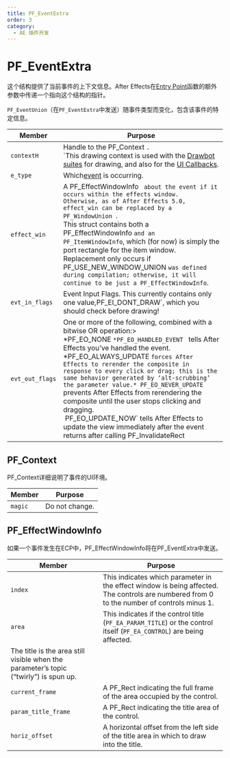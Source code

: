 ```yaml
---
title: PF_EventExtra
order: 3
category:
  - AE 插件开发
---
```

# PF_EventExtra

这个结构提供了当前事件的上下文信息。After Effects在[Entry Point](../effect-basics/entry-point.html)函数的额外参数中传递一个指向这个结构的指针。

`PF_EventUnion`（在`PF_EventExtra`中发送）随事件类型而变化，包含该事件的特定信息。

| **Member**   | **Purpose**                                                                                                                                                                                                                                                                                                                                                                                                                                                                                                                                                                                                       |
| ------------------ | ----------------------------------------------------------------------------------------------------------------------------------------------------------------------------------------------------------------------------------------------------------------------------------------------------------------------------------------------------------------------------------------------------------------------------------------------------------------------------------------------------------------------------------------------------------------------------------------------------------------------- |
| `contextH `      | Handle to the PF_Context `.`<br />`This drawing context is used with the [Drawbot suites](https://ae-plugins.docsforadobe.dev/effect-ui-events/custom-ui-and-drawbot.html#effect-ui-events-custom-ui-and-drawbot) for drawing, and also for the [UI Callbacks](https://ae-plugins.docsforadobe.dev/effect-ui-events/ui-callbacks.html#effect-ui-events-ui-callbacks).                                                                                                                                                                                                                                                       |
| `e_type `        | Which[event](https://ae-plugins.docsforadobe.dev/effect-ui-events/effect-ui-events.html#effect-ui-events-effect-ui-events) is occurring.                                                                                                                                                                                                                                                                                                                                                                                                                                                                                   |
| `effect_win `    | A PF_EffectWindowInfo ` about the event if it occurs within the effects window.`<br />`Otherwise, as of After Effects 5.0, effect_win can be replaced by a PF_WindowUnion `.<br />This struct contains both a PF_EffectWindowInfo `and an PF_ItemWindowInfo`, which (for now) is simply the port rectangle for the item window.<br />Replacement only occurs if PF_USE_NEW_WINDOW_UNION `was defined during compilation; otherwise, it will continue to be just a PF_EffectWindowInfo`.                                                                                                                         |
| `evt_in_flags `  | Event Input Flags. This currently contains only one value,PF_EI_DONT_DRAW`, which you should check before drawing!                                                                                                                                                                                                                                                                                                                                                                                                                                                                                                      |
| `evt_out_flags ` | One or more of the following, combined with a bitwise OR operation:><br />*PF_EO_NONE `*PF_EO_HANDLED_EVENT ` tells After Effects you’ve handled the event.<br />*PF_EO_ALWAYS_UPDATE `forces After Effects to rerender the composite in response to every click or drag; this is the same behavior generated by ‘alt-scrubbing’ the parameter value.* PF_EO_NEVER_UPDATE` prevents After Effects from rerendering the composite until the user stops clicking and dragging.<br /> PF_EO_UPDATE_NOW` tells After Effects to update the view immediately after the event returns after calling PF_InvalidateRect |

## PF_Context

PF_Context详细说明了事件的UI环境。

| **Member** | **Purpose** |
| ---------------- | ----------------- |
| `magic `       | Do not change.    |

## PF_EffectWindowInfo

如果一个事件发生在ECP中，PF_EffectWindowInfo将在PF_EventExtra中发送。

| **Member**                                                                         | **Purpose**                                                                                                                          |
| ---------------------------------------------------------------------------------------- | ------------------------------------------------------------------------------------------------------------------------------------------ |
| `index`                                                                                | This indicates which parameter in the effect window is being affected. The controls are numbered from 0 to the number of controls minus 1. |
| `area`                                                                                 | This indicates if the control title (`PF_EA_PARAM_TITLE`) or the control itself (`PF_EA_CONTROL`) are being affected.                  |
| The title is the area still visible when the parameter’s topic (“twirly”) is spun up. |                                                                                                                                            |
| `current_frame`                                                                        | A PF_Rect indicating the full frame of the area occupied by the control.                                                                   |
| `param_title_frame`                                                                    | A PF_Rect indicating the title area of the control.                                                                                        |
| `horiz_offset`                                                                         | A horizontal offset from the left side of the title area in which to draw into the title.                                                  |